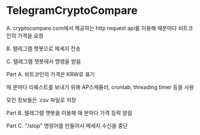 # TelegramCryptoCompare
A. cryptocompare.com에서 제공하는 http request api를 이용해 매분마다 비트코인의 가격을 요청

B. 텔레그램 챗봇으로 메세지 전송

C. 텔레그램 챗봇에서 명령을 받음

Part A. 비트코인의 가격은 KRW로 표기

매 분마다 리퀘스트를 보내기 위해 AP스케쥴러, crontab, threading timer 등을 사용

모인 정보들은 .csv 파일로 저장

Part B. 텔레그램 챗봇을 이용해 매 분마다 가격 등락 알림

Part C. "/stop" 명령어를 만들어서 메세지 수신을 중단
